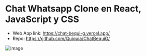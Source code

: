 # Chat Whatsapp Clone en React, JavaScript y CSS
- Web App link: https://chat-bequi-g.vercel.app/
- Repo: https://github.com/Quiquia/ChatBequiG/
  
![image](https://github.com/Quiquia/ChatBequiG/assets/104933019/83c38375-ad5e-4ccd-a0c2-0f815d532b63)

